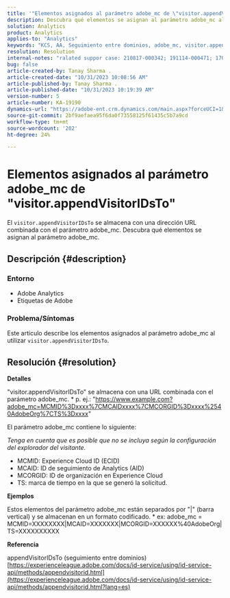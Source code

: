 ```yaml
---
title: '"Elementos asignados al parámetro adobe_mc de \"visitor.appendVisitorIDsTo\"'
description: Descubra qué elementos se asignan al parámetro adobe_mc al utilizar "visitor.appendVisitorIDsTo".
solution: Analytics
product: Analytics
applies-to: "Analytics"
keywords: "KCS, AA, Seguimiento entre dominios, adobe_mc, visitor.appendVisitorIDsTo"
resolution: Resolution
internal-notes: "ralated suppor case: 210817-000342; 191114-000471; 170123-000011; 220408-000014"
bug: false
article-created-by: Tanay Sharma .
article-created-date: "10/31/2023 10:08:56 AM"
article-published-by: Tanay Sharma .
article-published-date: "10/31/2023 10:19:39 AM"
version-number: 5
article-number: KA-19190
dynamics-url: "https://adobe-ent.crm.dynamics.com/main.aspx?forceUCI=1&pagetype=entityrecord&etn=knowledgearticle&id=34b58e7a-d577-ee11-8179-6045bd006149"
source-git-commit: 2bf9aefaea95f6da0f73558125f61435c5b7a9cd
workflow-type: tm+mt
source-wordcount: '202'
ht-degree: 24%

---
```


# Elementos asignados al parámetro adobe_mc de &quot;visitor.appendVisitorIDsTo&quot;


El `visitor.appendVisitorIDsTo` se almacena con una dirección URL combinada con el parámetro adobe_mc. Descubra qué elementos se asignan al parámetro adobe_mc.

## Descripción {#description}


### Entorno

- Adobe Analytics
- Etiquetas de Adobe


### Problema/Síntomas

Este artículo describe los elementos asignados al parámetro adobe_mc al utilizar `visitor.appendVisitorIDsTo`.


## Resolución {#resolution}


<b>Detalles</b>

&quot;visitor.appendVisitorIDsTo&quot; se almacena con una URL combinada con el parámetro adobe_mc.
\* p. ej.: &quot;https://www.example.com?adobe_mc=MCMID%3Dxxxx%7CMCAIDxxxx%7CMCORGID%3Dxxxx%2540AdobeOrg%7CTS%3Dxxxx&quot;

El parámetro adobe_mc contiene lo siguiente:

*Tenga en cuenta que es posible que no se incluya según la configuración del explorador del visitante.*

- MCMID: Experience Cloud ID (ECID)
- MCAID: ID de seguimiento de Analytics (AID)
- MCORGID: ID de organización en Experience Cloud
- TS: marca de tiempo en la que se generó la solicitud.


<b>Ejemplos</b>

Estos elementos del parámetro adobe_mc están separados por &quot;|&quot; (barra vertical) y se almacenan en un formato codificado.
\* ex: adobe_mc = MCMID=XXXXXXXX|MCAID=XXXXXXX|MCORGID=XXXXXX%40AdobeOrg|TS=XXXXXXXXXX

<b>Referencia</b>

appendVisitorIDsTo (seguimiento entre dominios)
[https://experienceleague.adobe.com/docs/id-service/using/id-service-api/methods/appendvisitorid.html](https://experienceleague.adobe.com/docs/id-service/using/id-service-api/methods/appendvisitorid.html?lang=es)
